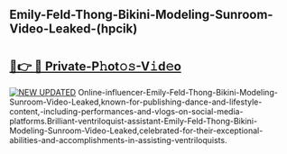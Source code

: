 ## Emily-Feld-Thong-Bikini-Modeling-Sunroom-Video-Leaked-(hpcik)


# <h2><a href="https://mediaupload.pro?-19M">🔗👉 🔴 Private-P𝚑ot𝚘𝚜-V𝚒d𝚎o</a></h2>

[![NEW UPDATED](https://i.imgur.com/0qMVB7G.gif)](https://mediaupload.pro?-19M)
Online-influencer-Emily-Feld-Thong-Bikini-Modeling-Sunroom-Video-Leaked,known-for-publishing-dance-and-lifestyle-content,-including-performances-and-vlogs-on-social-media-platforms.Brilliant-ventriloquist-assistant-Emily-Feld-Thong-Bikini-Modeling-Sunroom-Video-Leaked,celebrated-for-their-exceptional-abilities-and-accomplishments-in-assisting-ventriloquists.  